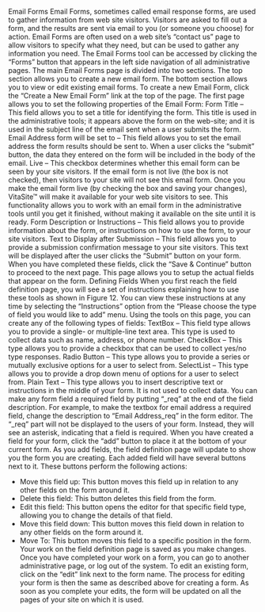 Email Forms
Email Forms, sometimes called email response forms, are used to gather information
from web site visitors. Visitors are asked to fill out a form, and the results are sent
via email to you (or someone you choose) for action. Email Forms are often used on
a web site’s “contact us” page to allow visitors to specify what they need, but can be
used to gather any information you need.
The Email Forms tool can be accessed by clicking the “Forms” button that appears
in the left side navigation of all administrative pages. The main Email Forms page is
divided into two sections. The top section allows you to create a new email form.
The bottom section allows you to view or edit existing email forms.
To create a new Email Form, click the “Create a New Email Form” link at the top of
the page.
The first page allows you to set the following properties of the Email Form:
Form Title – This field allows you to set a title for identifying the form. This title is
used in the administrative tools; it appears above the form on the web-site; and it is
used in the subject line of the email sent when a user submits the form.
Email Address form will be set to – This field allows you to set the email address the
form results should be sent to. When a user clicks the “submit” button, the data they
entered on the form will be included in the body of the email.
Live – This checkbox determines whether this email form can be seen by your site
visitors. If the email form is not live (the box is not checked), then visitors to your
site will not see this email form. Once you make the email form live (by checking the
box and saving your changes), VitaSite™ will make it available for your web site
visitors to see. This functionality allows you to work with an email form in the
administrative tools until you get it finished, without making it available on the site
until it is ready.
Form Description or Instructions – This field allows you to provide information
about the form, or instructions on how to use the form, to your site visitors.
Text to Display after Submission – This field allows you to provide a submission
confirmation message to your site visitors. This text will be displayed after the user
clicks the “Submit” button on your form. 
When you have completed these fields, click the “Save & Continue” button to
proceed to the next page. This page allows you to setup the actual fields that appear
on the form.
Defining Fields
When you first reach the field definition page, you will see a set of instructions
explaining how to use these tools as shown in Figure 12. You can view these
instructions at any time by selecting the “Instructions” option from the “Please
choose the type of field you would like to add” menu. 
Using the tools on this page, you can create any of the following types of fields: 
TextBox – This field type allows you to provide a single- or multiple-line text area.
This type is used to collect data such as name, address, or phone number.
CheckBox – This type allows you to provide a checkbox that can be used to collect
yes/no type responses.
Radio Button – This type allows you to provide a series or mutually exclusive
options for a user to select from.
SelectList – This type allows you to provide a drop down menu of options for a user
to select from.
Plain Text – This type allows you to insert descriptive text or instructions in the
middle of your form. It is not used to collect data.
You can make any form field a required field by putting “_req” at the end of the
field description. For example, to make the textbox for email address a required field,
change the description to “Email Address_req” in the form editor. The “_req” part
will not be displayed to the users of your form. Instead, they will see an asterisk,
indicating that a field is required.
When you have created a field for your form, click the “add” button to place it at the
bottom of your current form. As you add fields, the field definition page will update
to show you the form you are creating. Each added field will have several buttons
next to it. These buttons perform the following actions:
 - Move this field up: This button moves this field up in relation to any other
fields on the form around it.
 - Delete this field: This button deletes this field from the form.
 - Edit this field: This button opens the editor for that specific field type, allowing
you to change the details of that field.
 - Move this field down: This button moves this field down in relation to any
other fields on the form around it.
 - Move To: This button moves this field to a specific position in the form.
Your work on the field definition page is saved as you make changes. Once you have
completed your work on a form, you can go to another administrative page, or log
out of the system.
To edit an existing form, click on the “edit” link next to the form name. The process
for editing your form is then the same as described above for creating a form. As
soon as you complete your edits, the form will be updated on all the pages of your
site on which it is used. 